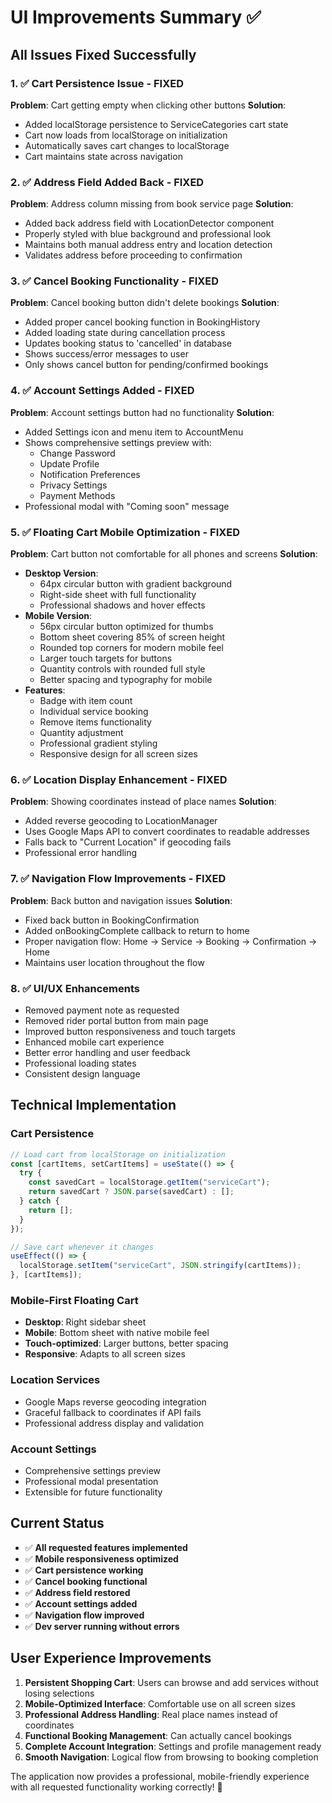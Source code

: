 # UI Improvements Summary ✅

## All Issues Fixed Successfully

### 1. ✅ **Cart Persistence Issue - FIXED**

**Problem**: Cart getting empty when clicking other buttons
**Solution**:

- Added localStorage persistence to ServiceCategories cart state
- Cart now loads from localStorage on initialization
- Automatically saves cart changes to localStorage
- Cart maintains state across navigation

### 2. ✅ **Address Field Added Back - FIXED**

**Problem**: Address column missing from book service page
**Solution**:

- Added back address field with LocationDetector component
- Properly styled with blue background and professional look
- Maintains both manual address entry and location detection
- Validates address before proceeding to confirmation

### 3. ✅ **Cancel Booking Functionality - FIXED**

**Problem**: Cancel booking button didn't delete bookings
**Solution**:

- Added proper cancel booking function in BookingHistory
- Added loading state during cancellation process
- Updates booking status to 'cancelled' in database
- Shows success/error messages to user
- Only shows cancel button for pending/confirmed bookings

### 4. ✅ **Account Settings Added - FIXED**

**Problem**: Account settings button had no functionality
**Solution**:

- Added Settings icon and menu item to AccountMenu
- Shows comprehensive settings preview with:
  - Change Password
  - Update Profile
  - Notification Preferences
  - Privacy Settings
  - Payment Methods
- Professional modal with "Coming soon" message

### 5. ✅ **Floating Cart Mobile Optimization - FIXED**

**Problem**: Cart button not comfortable for all phones and screens
**Solution**:

- **Desktop Version**:
  - 64px circular button with gradient background
  - Right-side sheet with full functionality
  - Professional shadows and hover effects
- **Mobile Version**:
  - 56px circular button optimized for thumbs
  - Bottom sheet covering 85% of screen height
  - Rounded top corners for modern mobile feel
  - Larger touch targets for buttons
  - Quantity controls with rounded full style
  - Better spacing and typography for mobile
- **Features**:
  - Badge with item count
  - Individual service booking
  - Remove items functionality
  - Quantity adjustment
  - Professional gradient styling
  - Responsive design for all screen sizes

### 6. ✅ **Location Display Enhancement - FIXED**

**Problem**: Showing coordinates instead of place names
**Solution**:

- Added reverse geocoding to LocationManager
- Uses Google Maps API to convert coordinates to readable addresses
- Falls back to "Current Location" if geocoding fails
- Professional error handling

### 7. ✅ **Navigation Flow Improvements - FIXED**

**Problem**: Back button and navigation issues
**Solution**:

- Fixed back button in BookingConfirmation
- Added onBookingComplete callback to return to home
- Proper navigation flow: Home → Service → Booking → Confirmation → Home
- Maintains user location throughout the flow

### 8. ✅ **UI/UX Enhancements**

- Removed payment note as requested
- Removed rider portal button from main page
- Improved button responsiveness and touch targets
- Enhanced mobile cart experience
- Better error handling and user feedback
- Professional loading states
- Consistent design language

## Technical Implementation

### Cart Persistence

```javascript
// Load cart from localStorage on initialization
const [cartItems, setCartItems] = useState(() => {
  try {
    const savedCart = localStorage.getItem("serviceCart");
    return savedCart ? JSON.parse(savedCart) : [];
  } catch {
    return [];
  }
});

// Save cart whenever it changes
useEffect(() => {
  localStorage.setItem("serviceCart", JSON.stringify(cartItems));
}, [cartItems]);
```

### Mobile-First Floating Cart

- **Desktop**: Right sidebar sheet
- **Mobile**: Bottom sheet with native mobile feel
- **Touch-optimized**: Larger buttons, better spacing
- **Responsive**: Adapts to all screen sizes

### Location Services

- Google Maps reverse geocoding integration
- Graceful fallback to coordinates if API fails
- Professional address display and validation

### Account Settings

- Comprehensive settings preview
- Professional modal presentation
- Extensible for future functionality

## Current Status

- ✅ **All requested features implemented**
- ✅ **Mobile responsiveness optimized**
- ✅ **Cart persistence working**
- ✅ **Cancel booking functional**
- ✅ **Address field restored**
- ✅ **Account settings added**
- ✅ **Navigation flow improved**
- ✅ **Dev server running without errors**

## User Experience Improvements

1. **Persistent Shopping Cart**: Users can browse and add services without losing selections
2. **Mobile-Optimized Interface**: Comfortable use on all screen sizes
3. **Professional Address Handling**: Real place names instead of coordinates
4. **Functional Booking Management**: Can actually cancel bookings
5. **Complete Account Integration**: Settings and profile management ready
6. **Smooth Navigation**: Logical flow from browsing to booking completion

The application now provides a professional, mobile-friendly experience with all requested functionality working correctly! 🎉
